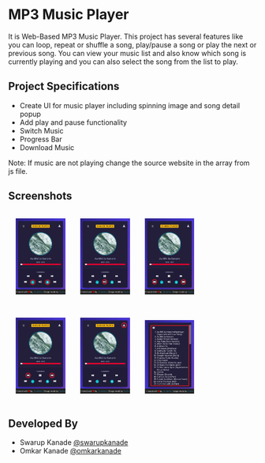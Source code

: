 # MP3 Music Player
It is Web-Based MP3 Music Player. This project has several features like you can loop, repeat or shuffle a song, play/pause a song or play the next or previous song. You can view your music list and also know which song is currently playing and you can also select the song from the list to play.

## Project Specifications
- Create UI for music player including spinning image and song detail popup
- Add play and pause functionality
- Switch Music
- Progress Bar
- Download Music

Note: If music are not playing change the source website in the array from js file.

## Screenshots
<img src="Screenshots/1.jpg" alt="Screenshot" style="padding:15px; width:20%; height:20%"/><img src="Screenshots/2.jpg" alt="Screenshot" style="padding:15px; width:20%; height:20%"/><img src="Screenshots/3.jpg" alt="Screenshot" style="padding:15px; width:20%; height:20%"/>

<img src="Screenshots/4.jpg" alt="Screenshot" style="padding:15px; width:20%; height:20%"/><img src="Screenshots/5.jpg" alt="Screenshot" style="padding:15px; width:20%; height:20%"/><img src="Screenshots/6.jpg" alt="Screenshot" style="padding:15px; width:20%; height:20%"/>

## Developed By
- Swarup Kanade [@swarupkanade](https://www.github.com/swarupkanade)
- Omkar Kanade [@omkarkanade](https://www.github.com/omkarkanade)